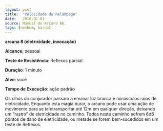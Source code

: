 ```yaml
---
layout: post
title:  "Velocidade do Relâmpago"
date:   2018-01-01
source: Manual do Arcano 86.
tags: [nenhum, bardo]
---
```


**arcana 8 (eletricidade, invocação)**

**Alcance**: pessoal

**Teste de Resistência**: Reflexos parcial.

**Duração**: 1 minuto

**Alvo**: você

**Tempo de Execução**: ação padrão

Os olhos do conjurador passam a emanar luz branca e minúsculos raios de eletricidade. Enquanto esta magia durar, o arcano pode usar uma ação de movimento para se teletransportar até 12m em qualquer direção, deixando um “rastro” de eletricidade no caminho. Todos neste caminho sofrem 6d6 pontos de dano de eletricidade, ou metade se forem bem-sucedidos em um teste de Reflexos.
